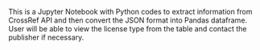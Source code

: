 This is a Jupyter Notebook with Python codes to extract information from CrossRef API and then convert the JSON format into Pandas dataframe. 
User will be able to view the license type from the table and contact the publisher if necessary. 
